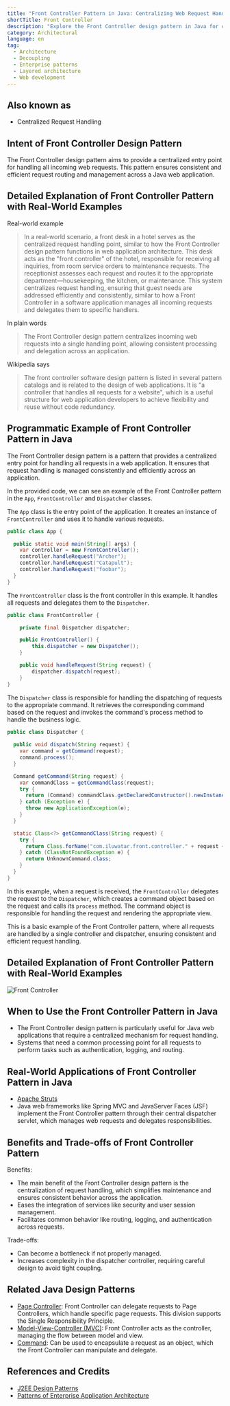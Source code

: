 ```yaml
---
title: "Front Controller Pattern in Java: Centralizing Web Request Handling"
shortTitle: Front Controller
description: "Explore the Front Controller design pattern in Java for centralized request handling. Learn how to improve web application efficiency and consistency with this architectural pattern."
category: Architectural
language: en
tag:
  - Architecture
  - Decoupling
  - Enterprise patterns
  - Layered architecture
  - Web development
---
```


## Also known as

* Centralized Request Handling

## Intent of Front Controller Design Pattern

The Front Controller design pattern aims to provide a centralized entry point for handling all incoming web requests.
This pattern ensures consistent and efficient request routing and management across a Java web application.

## Detailed Explanation of Front Controller Pattern with Real-World Examples

Real-world example

> In a real-world scenario, a front desk in a hotel serves as the centralized request handling point, similar to how the
> Front Controller design pattern functions in web application architecture. This desk acts as the "front controller" of
> the hotel, responsible for receiving all inquiries, from room service orders to maintenance requests. The receptionist
> assesses each request and routes it to the appropriate department—housekeeping, the kitchen, or maintenance. This system
> centralizes request handling, ensuring that guest needs are addressed efficiently and consistently, similar to how a
> Front Controller in a software application manages all incoming requests and delegates them to specific handlers.

In plain words

> The Front Controller design pattern centralizes incoming web requests into a single handling point, allowing
> consistent processing and delegation across an application.

Wikipedia says

> The front controller software design pattern is listed in several pattern catalogs and is related to the design of web
> applications. It is "a controller that handles all requests for a website", which is a useful structure for web
> application developers to achieve flexibility and reuse without code redundancy.

## Programmatic Example of Front Controller Pattern in Java

The Front Controller design pattern is a pattern that provides a centralized entry point for handling all requests in a
web application. It ensures that request handling is managed consistently and efficiently across an application.

In the provided code, we can see an example of the Front Controller pattern in the `App`, `FrontController` and
`Dispatcher` classes.

The `App` class is the entry point of the application. It creates an instance of `FrontController` and uses it to handle
various requests.

```java
public class App {

  public static void main(String[] args) {
    var controller = new FrontController();
    controller.handleRequest("Archer");
    controller.handleRequest("Catapult");
    controller.handleRequest("foobar");
  }
}
```

The `FrontController` class is the front controller in this example. It handles all requests and delegates them to the
`Dispatcher`.

```java
public class FrontController {

    private final Dispatcher dispatcher;

    public FrontController() {
        this.dispatcher = new Dispatcher();
    }

    public void handleRequest(String request) {
        dispatcher.dispatch(request);
    }
}
```

The `Dispatcher` class is responsible for handling the dispatching of requests to the appropriate command. It retrieves
the corresponding command based on the request and invokes the command's process method to handle the business logic.

```java
public class Dispatcher {
    
  public void dispatch(String request) {
    var command = getCommand(request);
    command.process();
  }

  Command getCommand(String request) {
    var commandClass = getCommandClass(request);
    try {
      return (Command) commandClass.getDeclaredConstructor().newInstance();
    } catch (Exception e) {
      throw new ApplicationException(e);
    }
  }

  static Class<?> getCommandClass(String request) {
    try {
      return Class.forName("com.iluwatar.front.controller." + request + "Command");
    } catch (ClassNotFoundException e) {
      return UnknownCommand.class;
    }
  }
}
```

In this example, when a request is received, the `FrontController` delegates the request to the `Dispatcher`, which
creates a command object based on the request and calls its `process` method. The command object is responsible for
handling the request and rendering the appropriate view.

This is a basic example of the Front Controller pattern, where all requests are handled by a single controller and
dispatcher, ensuring consistent and efficient request handling.

## Detailed Explanation of Front Controller Pattern with Real-World Examples

![Front Controller](./etc/front-controller.png "Front Controller")

## When to Use the Front Controller Pattern in Java

* The Front Controller design pattern is particularly useful for Java web applications that require a centralized
  mechanism for request handling.
* Systems that need a common processing point for all requests to perform tasks such as authentication, logging, and
  routing.

## Real-World Applications of Front Controller Pattern in Java

* [Apache Struts](https://struts.apache.org/)
* Java web frameworks like Spring MVC and JavaServer Faces (JSF) implement the Front Controller pattern through their
  central dispatcher servlet, which manages web requests and delegates responsibilities.

## Benefits and Trade-offs of Front Controller Pattern

Benefits:

* The main benefit of the Front Controller design pattern is the centralization of request handling, which simplifies
  maintenance and ensures consistent behavior across the application.
* Eases the integration of services like security and user session management.
* Facilitates common behavior like routing, logging, and authentication across requests.

Trade-offs:

* Can become a bottleneck if not properly managed.
* Increases complexity in the dispatcher controller, requiring careful design to avoid tight coupling.

## Related Java Design Patterns

* [Page Controller](https://java-design-patterns.com/patterns/page-controller/): Front Controller can delegate requests
  to Page Controllers, which handle specific page requests. This division supports the Single Responsibility Principle.
* [Model-View-Controller (MVC)](https://java-design-patterns.com/patterns/model-view-controller/): Front Controller acts
  as the controller, managing the flow between model and view.
* [Command](https://java-design-patterns.com/patterns/command/): Can be used to encapsulate a request as an object,
  which the Front Controller can manipulate and delegate.

## References and Credits

* [J2EE Design Patterns](https://amzn.to/4dpzgmx)
* [Patterns of Enterprise Application Architecture](https://amzn.to/3WfKBPR)
